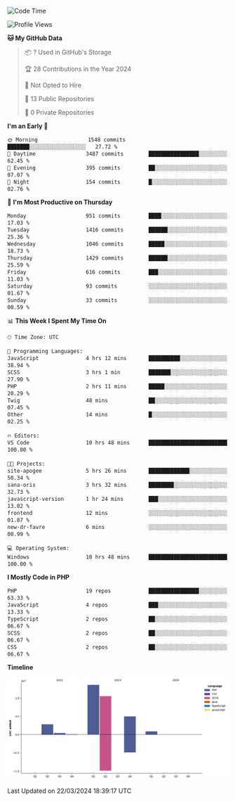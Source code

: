 <!--START_SECTION:waka-->
![Code Time](http://img.shields.io/badge/Code%20Time-1%2C556%20hrs%2034%20mins-blue)

![Profile Views](http://img.shields.io/badge/Profile%20Views-0-blue)

**🐱 My GitHub Data** 

> 📦 ? Used in GitHub's Storage 
 > 
> 🏆 28 Contributions in the Year 2024
 > 
> 🚫 Not Opted to Hire
 > 
> 📜 13 Public Repositories 
 > 
> 🔑 0 Private Repositories 
 > 
**I'm an Early 🐤** 

```text
🌞 Morning                1548 commits        ███████░░░░░░░░░░░░░░░░░░   27.72 % 
🌆 Daytime                3487 commits        ████████████████░░░░░░░░░   62.45 % 
🌃 Evening                395 commits         ██░░░░░░░░░░░░░░░░░░░░░░░   07.07 % 
🌙 Night                  154 commits         █░░░░░░░░░░░░░░░░░░░░░░░░   02.76 % 
```
📅 **I'm Most Productive on Thursday** 

```text
Monday                   951 commits         ████░░░░░░░░░░░░░░░░░░░░░   17.03 % 
Tuesday                  1416 commits        ██████░░░░░░░░░░░░░░░░░░░   25.36 % 
Wednesday                1046 commits        █████░░░░░░░░░░░░░░░░░░░░   18.73 % 
Thursday                 1429 commits        ██████░░░░░░░░░░░░░░░░░░░   25.59 % 
Friday                   616 commits         ███░░░░░░░░░░░░░░░░░░░░░░   11.03 % 
Saturday                 93 commits          ░░░░░░░░░░░░░░░░░░░░░░░░░   01.67 % 
Sunday                   33 commits          ░░░░░░░░░░░░░░░░░░░░░░░░░   00.59 % 
```


📊 **This Week I Spent My Time On** 

```text
🕑︎ Time Zone: UTC

💬 Programming Languages: 
JavaScript               4 hrs 12 mins       ██████████░░░░░░░░░░░░░░░   38.94 % 
SCSS                     3 hrs 1 min         ███████░░░░░░░░░░░░░░░░░░   27.90 % 
PHP                      2 hrs 11 mins       █████░░░░░░░░░░░░░░░░░░░░   20.29 % 
Twig                     48 mins             ██░░░░░░░░░░░░░░░░░░░░░░░   07.45 % 
Other                    14 mins             █░░░░░░░░░░░░░░░░░░░░░░░░   02.25 % 

🔥 Editors: 
VS Code                  10 hrs 48 mins      █████████████████████████   100.00 % 

🐱‍💻 Projects: 
site-apogee              5 hrs 26 mins       █████████████░░░░░░░░░░░░   50.34 % 
sana-oris                3 hrs 32 mins       ████████░░░░░░░░░░░░░░░░░   32.73 % 
javascript-version       1 hr 24 mins        ███░░░░░░░░░░░░░░░░░░░░░░   13.02 % 
frontend                 12 mins             ░░░░░░░░░░░░░░░░░░░░░░░░░   01.87 % 
new-dr-favre             6 mins              ░░░░░░░░░░░░░░░░░░░░░░░░░   00.99 % 

💻 Operating System: 
Windows                  10 hrs 48 mins      █████████████████████████   100.00 % 
```

**I Mostly Code in PHP** 

```text
PHP                      19 repos            ████████████████░░░░░░░░░   63.33 % 
JavaScript               4 repos             ███░░░░░░░░░░░░░░░░░░░░░░   13.33 % 
TypeScript               2 repos             ██░░░░░░░░░░░░░░░░░░░░░░░   06.67 % 
SCSS                     2 repos             ██░░░░░░░░░░░░░░░░░░░░░░░   06.67 % 
CSS                      2 repos             ██░░░░░░░░░░░░░░░░░░░░░░░   06.67 % 
```



**Timeline**

![Lines of Code chart](https://raw.githubusercontent.com/tahar-elgunaoui/tahar-elgunaoui/main/assets/bar_graph.png)


 Last Updated on 22/03/2024 18:39:17 UTC
<!--END_SECTION:waka-->
